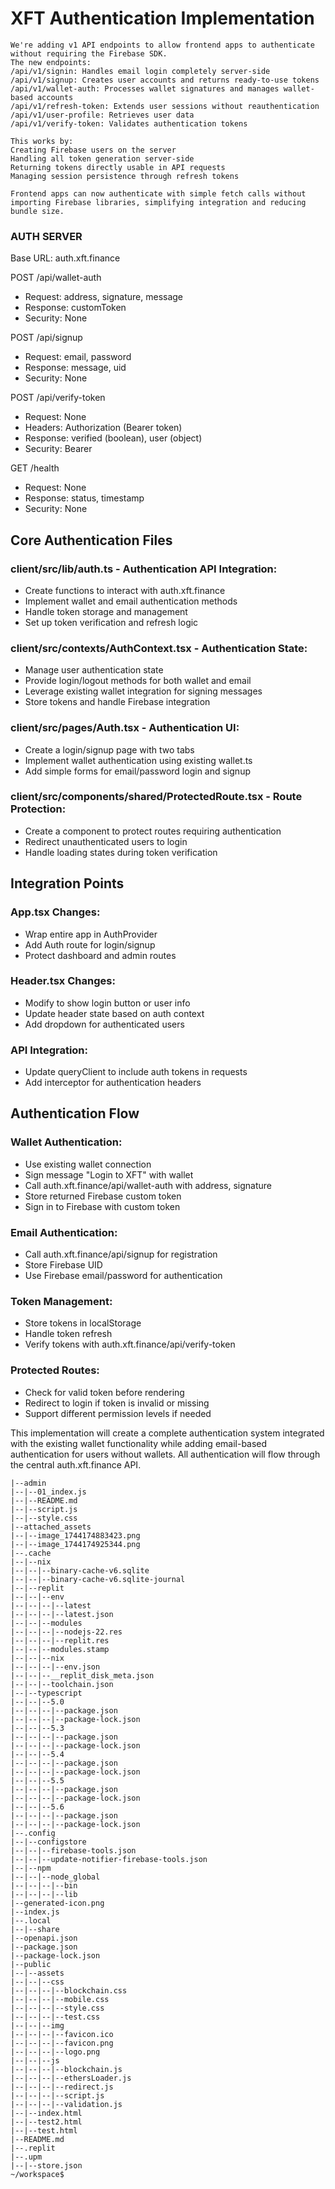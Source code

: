 # XFT Authentication Implementation

```
We're adding v1 API endpoints to allow frontend apps to authenticate without requiring the Firebase SDK.
The new endpoints:
/api/v1/signin: Handles email login completely server-side
/api/v1/signup: Creates user accounts and returns ready-to-use tokens
/api/v1/wallet-auth: Processes wallet signatures and manages wallet-based accounts
/api/v1/refresh-token: Extends user sessions without reauthentication
/api/v1/user-profile: Retrieves user data
/api/v1/verify-token: Validates authentication tokens

This works by:
Creating Firebase users on the server
Handling all token generation server-side
Returning tokens directly usable in API requests
Managing session persistence through refresh tokens

Frontend apps can now authenticate with simple fetch calls without importing Firebase libraries, simplifying integration and reducing bundle size.
```

### AUTH SERVER 
Base URL: auth.xft.finance

POST /api/wallet-auth
- Request: address, signature, message
- Response: customToken
- Security: None

POST /api/signup
- Request: email, password
- Response: message, uid
- Security: None

POST /api/verify-token
- Request: None
- Headers: Authorization (Bearer token)
- Response: verified (boolean), user (object)
- Security: Bearer

GET /health
- Request: None
- Response: status, timestamp
- Security: None



## Core Authentication Files

### client/src/lib/auth.ts - Authentication API Integration:
- Create functions to interact with auth.xft.finance
- Implement wallet and email authentication methods
- Handle token storage and management
- Set up token verification and refresh logic

### client/src/contexts/AuthContext.tsx - Authentication State:
- Manage user authentication state
- Provide login/logout methods for both wallet and email
- Leverage existing wallet integration for signing messages
- Store tokens and handle Firebase integration

### client/src/pages/Auth.tsx - Authentication UI:
- Create a login/signup page with two tabs
- Implement wallet authentication using existing wallet.ts
- Add simple forms for email/password login and signup

### client/src/components/shared/ProtectedRoute.tsx - Route Protection:
- Create a component to protect routes requiring authentication
- Redirect unauthenticated users to login
- Handle loading states during token verification

## Integration Points

### App.tsx Changes:
- Wrap entire app in AuthProvider
- Add Auth route for login/signup
- Protect dashboard and admin routes

### Header.tsx Changes:
- Modify to show login button or user info
- Update header state based on auth context
- Add dropdown for authenticated users

### API Integration:
- Update queryClient to include auth tokens in requests
- Add interceptor for authentication headers

## Authentication Flow

### Wallet Authentication:
- Use existing wallet connection
- Sign message "Login to XFT" with wallet
- Call auth.xft.finance/api/wallet-auth with address, signature
- Store returned Firebase custom token
- Sign in to Firebase with custom token

### Email Authentication:
- Call auth.xft.finance/api/signup for registration
- Store Firebase UID
- Use Firebase email/password for authentication

### Token Management:
- Store tokens in localStorage
- Handle token refresh
- Verify tokens with auth.xft.finance/api/verify-token

### Protected Routes:
- Check for valid token before rendering
- Redirect to login if token is invalid or missing
- Support different permission levels if needed

This implementation will create a complete authentication system integrated with the existing wallet functionality while adding email-based authentication for users without wallets. All authentication will flow through the central auth.xft.finance API.

```
|--admin
|--|--01_index.js
|--|--README.md
|--|--script.js
|--|--style.css
|--attached_assets
|--|--image_1744174883423.png
|--|--image_1744174925344.png
|--.cache
|--|--nix
|--|--|--binary-cache-v6.sqlite
|--|--|--binary-cache-v6.sqlite-journal
|--|--replit
|--|--|--env
|--|--|--|--latest
|--|--|--|--latest.json
|--|--|--modules
|--|--|--|--nodejs-22.res
|--|--|--|--replit.res
|--|--|--modules.stamp
|--|--|--nix
|--|--|--|--env.json
|--|--|--__replit_disk_meta.json
|--|--|--toolchain.json
|--|--typescript
|--|--|--5.0
|--|--|--|--package.json
|--|--|--|--package-lock.json
|--|--|--5.3
|--|--|--|--package.json
|--|--|--|--package-lock.json
|--|--|--5.4
|--|--|--|--package.json
|--|--|--|--package-lock.json
|--|--|--5.5
|--|--|--|--package.json
|--|--|--|--package-lock.json
|--|--|--5.6
|--|--|--|--package.json
|--|--|--|--package-lock.json
|--.config
|--|--configstore
|--|--|--firebase-tools.json
|--|--|--update-notifier-firebase-tools.json
|--|--npm
|--|--|--node_global
|--|--|--|--bin
|--|--|--|--lib
|--generated-icon.png
|--index.js
|--.local
|--|--share
|--openapi.json
|--package.json
|--package-lock.json
|--public
|--|--assets
|--|--|--css
|--|--|--|--blockchain.css
|--|--|--|--mobile.css
|--|--|--|--style.css
|--|--|--|--test.css
|--|--|--img
|--|--|--|--favicon.ico
|--|--|--|--favicon.png
|--|--|--|--logo.png
|--|--|--js
|--|--|--|--blockchain.js
|--|--|--|--ethersLoader.js
|--|--|--|--redirect.js
|--|--|--|--script.js
|--|--|--|--validation.js
|--|--index.html
|--|--test2.html
|--|--test.html
|--README.md
|--.replit
|--.upm
|--|--store.json
~/workspace$
```
